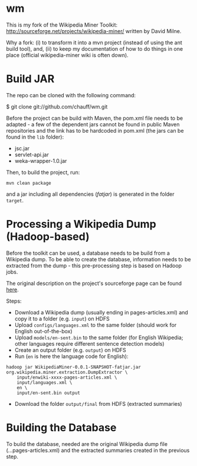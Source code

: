 wm
==

This is my fork of the Wikipedia Miner Toolkit: http://sourceforge.net/projects/wikipedia-miner/ written by David Milne.

Why a fork: (i) to transform it into a mvn project (instead of using the ant build tool), and, (ii) to keep my documentation of how to do things in one place (official wikipedia-miner wiki is often down).


Build JAR
=========

The repo can be cloned with the following command:

$ git clone git://github.com/chauff/wm.git

Before the project can be build with Maven, the pom.xml file needs to be adapted - a few of the dependent jars cannot be found in public Maven repositories and the link has to be hardcoded in pom.xml (the jars can be found in the `lib` folder):
+ jsc.jar
+ servlet-api.jar
+ weka-wrapper-1.0.jar

Then, to build the project, run:

```
mvn clean package
```

and a jar including all dependencies (*fatjar*) is generated in the folder `target`.



Processing a Wikipedia Dump (Hadoop-based)
==========================================
Before the toolkit can be used, a database needs to be build from a Wikipedia dump. To be able to create the database, information needs to be extracted from the dump - this pre-processing step is based on Hadoop jobs.

The original description on the project's sourceforge page can be found [here](http://sourceforge.net/apps/mediawiki/wikipedia-miner/index.php?title=Extraction).

Steps:

+ Download a Wikipedia dump (usually ending in pages-articles.xml) and copy it to a folder (e.g. `input`) on HDFS
+ Upload `configs/languages.xml` to the same folder (should work for English out-of-the-box)
+ Upload `models/en-sent.bin` to the same folder (for English Wikipedia; other languages require different sentence detection models)
+ Create an output folder (e.g. `output`) on HDFS
+ Run (`en` is here the language code for English): 

```
hadoop jar WikipediaMiner-0.0.1-SNAPSHOT-fatjar.jar org.wikipedia.miner.extraction.DumpExtractor \
	input/enwiki-xxxx-pages-articles.xml \
	input/languages.xml \
	en \
	input/en-sent.bin output
```

+ Download the folder `output/final` from HDFS (extracted summaries)


Building the Database
=====================
To build the database, needed are the original Wikipedia dump file (...pages-articles.xml) and the extracted summaries created in the previous step. 







